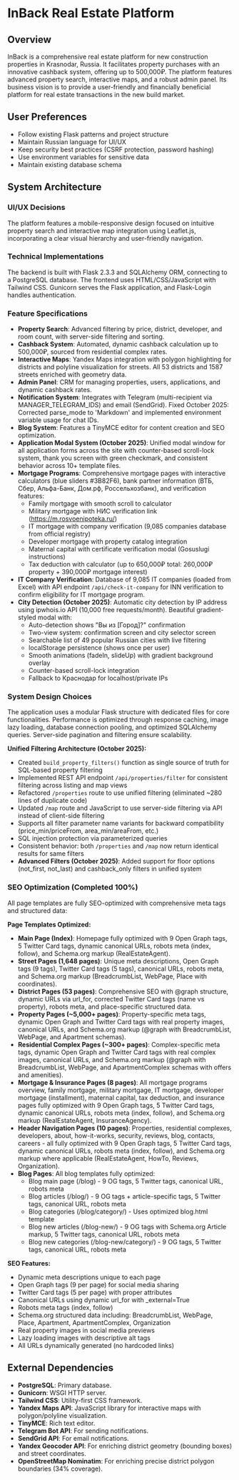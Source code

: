 # InBack Real Estate Platform

## Overview
InBack is a comprehensive real estate platform for new construction properties in Krasnodar, Russia. It facilitates property purchases with an innovative cashback system, offering up to 500,000₽. The platform features advanced property search, interactive maps, and a robust admin panel. Its business vision is to provide a user-friendly and financially beneficial platform for real estate transactions in the new build market.

## User Preferences
- Follow existing Flask patterns and project structure
- Maintain Russian language for UI/UX
- Keep security best practices (CSRF protection, password hashing)
- Use environment variables for sensitive data
- Maintain existing database schema

## System Architecture

### UI/UX Decisions
The platform features a mobile-responsive design focused on intuitive property search and interactive map integration using Leaflet.js, incorporating a clear visual hierarchy and user-friendly navigation.

### Technical Implementations
The backend is built with Flask 2.3.3 and SQLAlchemy ORM, connecting to a PostgreSQL database. The frontend uses HTML/CSS/JavaScript with Tailwind CSS. Gunicorn serves the Flask application, and Flask-Login handles authentication.

### Feature Specifications
- **Property Search**: Advanced filtering by price, district, developer, and room count, with server-side filtering and sorting.
- **Cashback System**: Automated, dynamic cashback calculation up to 500,000₽, sourced from residential complex rates.
- **Interactive Maps**: Yandex Maps integration with polygon highlighting for districts and polyline visualization for streets. All 53 districts and 1587 streets enriched with geometry data.
- **Admin Panel**: CRM for managing properties, users, applications, and dynamic cashback rates.
- **Notification System**: Integrates with Telegram (multi-recipient via MANAGER_TELEGRAM_IDS) and email (SendGrid). Fixed October 2025: Corrected parse_mode to 'Markdown' and implemented environment variable usage for chat IDs.
- **Blog System**: Features a TinyMCE editor for content creation and SEO optimization.
- **Application Modal System (October 2025)**: Unified modal window for all application forms across the site with counter-based scroll-lock system, thank you screen with green checkmark, and consistent behavior across 10+ template files.
- **Mortgage Programs**: Comprehensive mortgage pages with interactive calculators (blue sliders #3B82F6), bank partner information (ВТБ, Сбер, Альфа-Банк, Дом.рф, Россельхозбанк), and verification features:
  - Family mortgage with smooth scroll to calculator
  - Military mortgage with НИС verification link (https://m.rosvoenipoteka.ru/)
  - IT mortgage with company verification (9,085 companies database from official registry)
  - Developer mortgage with property catalog integration
  - Maternal capital with certificate verification modal (Gosuslugi instructions)
  - Tax deduction with calculator (up to 650,000₽ total: 260,000₽ property + 390,000₽ mortgage interest)
- **IT Company Verification**: Database of 9,085 IT companies (loaded from Excel) with API endpoint `/api/check-it-company` for INN verification to confirm eligibility for IT mortgage program.
- **City Detection (October 2025)**: Automatic city detection by IP address using ipwhois.io API (10,000 free requests/month). Beautiful gradient-styled modal with:
  - Auto-detection shows "Вы из [Город]?" confirmation
  - Two-view system: confirmation screen and city selector screen
  - Searchable list of 49 popular Russian cities with live filtering
  - localStorage persistence (shows once per user)
  - Smooth animations (fadeIn, slideUp) with gradient background overlay
  - Counter-based scroll-lock integration
  - Fallback to Краснодар for localhost/private IPs

### System Design Choices
The application uses a modular Flask structure with dedicated files for core functionalities. Performance is optimized through response caching, image lazy loading, database connection pooling, and optimized SQLAlchemy queries. Server-side pagination and filtering ensure scalability.

**Unified Filtering Architecture (October 2025):**
- Created `build_property_filters()` function as single source of truth for SQL-based property filtering
- Implemented REST API endpoint `/api/properties/filter` for consistent filtering across listing and map views
- Refactored `/properties` route to use unified filtering (eliminated ~280 lines of duplicate code)
- Updated `/map` route and JavaScript to use server-side filtering via API instead of client-side filtering
- Supports all filter parameter name variants for backward compatibility (price_min/priceFrom, area_min/areaFrom, etc.)
- SQL injection protection via parameterized queries
- Consistent behavior: both `/properties` and `/map` now return identical results for same filters
- **Advanced Filters (October 2025)**: Added support for floor options (not_first, not_last) and cashback_only filters in unified system

### SEO Optimization (Completed 100%)
All page templates are fully SEO-optimized with comprehensive meta tags and structured data:

**Page Templates Optimized:**
- **Main Page (Index)**: Homepage fully optimized with 9 Open Graph tags, 5 Twitter Card tags, dynamic canonical URLs, robots meta (index, follow), and Schema.org markup (RealEstateAgent).
- **Street Pages (1,648 pages)**: Unique meta descriptions, Open Graph tags (9 tags), Twitter Card tags (5 tags), canonical URLs, robots meta, and Schema.org markup (BreadcrumbList, WebPage, Place with coordinates).
- **District Pages (53 pages)**: Comprehensive SEO with @graph structure, dynamic URLs via url_for, corrected Twitter Card tags (name vs property), robots meta, and place-specific structured data.
- **Property Pages (~5,000+ pages)**: Property-specific meta tags, dynamic Open Graph and Twitter Card tags with real property images, canonical URLs, and Schema.org markup (@graph with BreadcrumbList, WebPage, and Apartment schemas).
- **Residential Complex Pages (~300+ pages)**: Complex-specific meta tags, dynamic Open Graph and Twitter Card tags with real complex images, canonical URLs, and Schema.org markup (@graph with BreadcrumbList, WebPage, and ApartmentComplex schemas with offers and amenities).
- **Mortgage & Insurance Pages (8 pages)**: All mortgage programs overview, family mortgage, military mortgage, IT mortgage, developer mortgage (installment), maternal capital, tax deduction, and insurance pages fully optimized with 9 Open Graph tags, 5 Twitter Card tags, dynamic canonical URLs, robots meta (index, follow), and Schema.org markup (RealEstateAgent, InsuranceAgency).
- **Header Navigation Pages (10 pages)**: Properties, residential complexes, developers, about, how-it-works, security, reviews, blog, contacts, careers - all fully optimized with 9 Open Graph tags, 5 Twitter Card tags, dynamic canonical URLs, robots meta (index, follow), and Schema.org markup where applicable (RealEstateAgent, HowTo, Reviews, Organization).
- **Blog Pages**: All blog templates fully optimized:
  - Blog main page (/blog) - 9 OG tags, 5 Twitter tags, canonical URL, robots meta
  - Blog articles (/blog/<slug>) - 9 OG tags + article-specific tags, 5 Twitter tags, canonical URL, robots meta
  - Blog categories (/blog/category/<slug>) - Uses optimized blog.html template
  - Blog new articles (/blog-new/<slug>) - 9 OG tags with Schema.org Article markup, 5 Twitter tags, canonical URL, robots meta
  - Blog new categories (/blog-new/category/<slug>) - 9 OG tags, 5 Twitter tags, canonical URL, robots meta

**SEO Features:**
- Dynamic meta descriptions unique to each page
- Open Graph tags (9 per page) for social media sharing
- Twitter Card tags (5 per page) with proper attributes
- Canonical URLs using dynamic url_for with _external=True
- Robots meta tags (index, follow)
- Schema.org structured data including: BreadcrumbList, WebPage, Place, Apartment, ApartmentComplex, Organization
- Real property images in social media previews
- Lazy loading images with descriptive alt tags
- All URLs dynamically generated (no hardcoded links)

## External Dependencies
- **PostgreSQL**: Primary database.
- **Gunicorn**: WSGI HTTP server.
- **Tailwind CSS**: Utility-first CSS framework.
- **Yandex Maps API**: JavaScript library for interactive maps with polygon/polyline visualization.
- **TinyMCE**: Rich text editor.
- **Telegram Bot API**: For sending notifications.
- **SendGrid API**: For email notifications.
- **Yandex Geocoder API**: For enriching district geometry (bounding boxes) and street coordinates.
- **OpenStreetMap Nominatim**: For enriching precise district polygon boundaries (34% coverage).